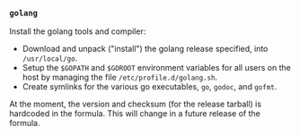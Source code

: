 ### `golang`

Install the golang tools and compiler:

* Download and unpack ("install") the golang release specified, into
  `/usr/local/go`.
* Setup the `$GOPATH` and `$GOROOT` environment variables for all users on the
  host by managing the file `/etc/profile.d/golang.sh`.
* Create symlinks for the various go executables, `go`, `godoc`, and `gofmt`.

At the moment, the version and checksum (for the release tarball) is hardcoded
in the formula. This will change in a future release of the formula.
